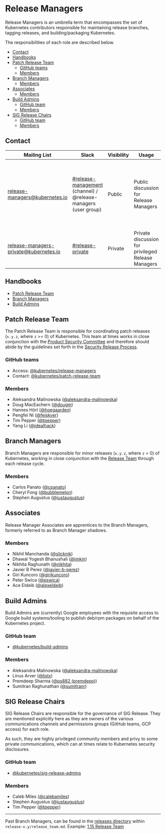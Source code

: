 # Release Managers <!-- omit in toc -->

Release Managers is an umbrella term that encompasses the set of Kubernetes contributors responsible for maintaining release branches, tagging releases, and building/packaging Kubernetes.

The responsibilities of each role are described below.

- [Contact](#contact)
- [Handbooks](#handbooks)
- [Patch Release Team](#patch-release-team)
  - [GitHub teams](#github-teams)
  - [Members](#members)
- [Branch Managers](#branch-managers)
  - [Members](#members-1)
- [Associates](#associates)
  - [Members](#members-2)
- [Build Admins](#build-admins)
  - [GitHub team](#github-team)
  - [Members](#members-3)
- [SIG Release Chairs](#sig-release-chairs)
  - [GitHub team](#github-team-1)
  - [Members](#members-4)

## Contact

| Mailing List | Slack | Visibility | Usage | Membership |
|---|---|---|---|---|
| [release-managers@kubernetes.io](mailto:release-managers@kubernetes.io) | [#release-management](https://kubernetes.slack.com/messages/CJH2GBF7Y) (channel) / @release-managers (user group) | Public | Public discussion for Release Managers | All Release Managers (Patch Release Team, Branch Managers, Associates, Build Admins, SIG Chairs) |
| [release-managers-private@kubernetes.io](mailto:release-managers-private@kubernetes.io)| [#release-private](https://kubernetes.slack.com/messages/GKEA5EL67) | Private | Private discussion for privileged Release Managers | Patch Release Team, Build Admins, SIG Chairs |


## Handbooks

- [Patch Release Team](/release-engineering/role-handbooks/patch-release-team.md)
- [Branch Managers](/release-engineering/role-handbooks/branch-manager.md)
- [Build Admins](/release-engineering/packaging.md)


## Patch Release Team

The Patch Release Team is responsible for coordinating patch releases (`x.y.z`, where `z` >= 0) of Kubernetes. This team at times works in close conjunction with the [Product Security Committee](https://git.k8s.io/community/committee-product-security/README.md) and therefore should abide by the guidelines set forth in the [Security Release Process](https://git.k8s.io/security/security-release-process.md). 

### GitHub teams
- Access: [@kubernetes/release-managers](https://github.com/orgs/kubernetes/teams/release-managers)
- Contact: [@kubernetes/patch-release-team](https://github.com/orgs/kubernetes/teams/patch-release-team)

### Members
- Aleksandra Malinowska ([@aleksandra-malinowska](https://github.com/aleksandra-malinowska))
- Doug MacEachern ([@dougm](https://github.com/dougm))
- Hannes Hörl ([@hoegaarden](https://github.com/hoegaarden))
- Pengfei Ni ([@feiskyer](https://github.com/feiskyer))
- Tim Pepper ([@tpepper](https://github.com/tpepper))
- Yang Li ([@idealhack](https://github.com/idealhack))


## Branch Managers

Branch Managers are responsible for minor releases (`x.y.z`, where `z` = 0) of Kubernetes, working in close conjunction with the [Release Team](/release-team/README.md) through each release cycle.

### Members
- Carlos Panato ([@cpanato](https://github.com/cpanato))
- Cheryl Fong ([@bubblemelon](https://github.com/bubblemelon))
- Stephen Augustus ([@justaugustus](https://github.com/justaugustus))


## Associates

Release Manager Associates are apprentices to the Branch Managers, formerly referred to as Branch Manager shadows.

### Members
- Nikhil Manchanda ([@slicknik](https://github.com/slicknik))
- Dhawal Yogesh Bhanushali ([@imkin](https://github.com/imkin))
- Nikhita Raghunath ([@nikhita](https://github.com/nikhita))
- Javier B Perez ([@javier-b-perez](https://github.com/javier-b-perez))
- Giri Kuncoro ([@girikuncoro](https://github.com/girikuncoro))
- Peter Swica ([@pswica](https://github.com/pswica))
- Ace Eldeib ([@alexeldeib](https://github.com/alexeldeib))


## Build Admins

Build Admins are (currently) Google employees with the requisite access to Google build systems/tooling to publish deb/rpm packages on behalf of the Kubernetes project.

### GitHub team
- [@kubernetes/build-admins](https://github.com/orgs/kubernetes/teams/build-admins)

### Members
- Aleksandra Malinowska ([@aleksandra-malinowska](https://github.com/aleksandra-malinowska))
- Linus Arver ([@listx](https://github.com/listx))
- Premdeep Sharma ([@ps882 (premdeep)](https://github.com/ps882))
- Sumitran Raghunathan ([@sumitranr](https://github.com/sumitranr))


## SIG Release Chairs

SIG Release Chairs are responsible for the governance of SIG Release. They are mentioned explicitly here as they are owners of the various communications channels and permissions groups (GitHub teams, GCP access) for each role.

As such, they are highly privileged community members and privy to some private communications, which can at times relate to Kubernetes security disclosures.

### GitHub team
- [@kubernetes/sig-release-admins](https://github.com/orgs/kubernetes/teams/sig-release-admins)

### Members
- Caleb Miles ([@calebamiles](https://github.com/calebamiles))
- Stephen Augustus ([@justaugustus](https://github.com/justaugustus))
- Tim Pepper ([@tpepper](https://github.com/tpepper))


---

Past Branch Managers, can be found in the [releases directory](/releases) within `release-x.y/release_team.md`.
Example: [1.15 Release Team](/releases/release-1.15/release_team.md)
